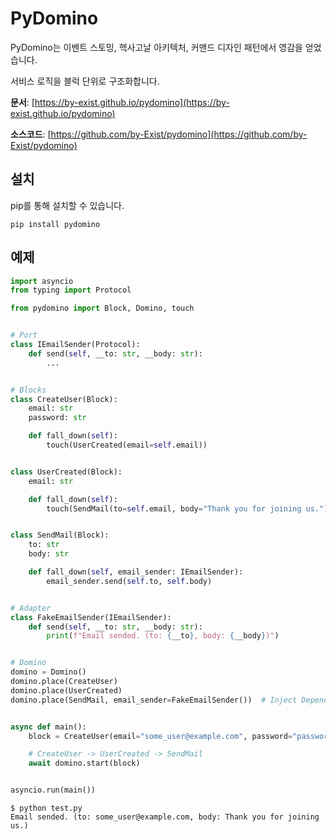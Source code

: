 # PyDomino

PyDomino는 이벤트 스토밍, 헥사고날 아키텍처, 커맨드 디자인 패턴에서 영감을 얻었습니다.

서비스 로직을 블럭 단위로 구조화합니다.

**문서**: [https://by-exist.github.io/pydomino](https://by-exist.github.io/pydomino)

**소스코드**: [https://github.com/by-Exist/pydomino](https://github.com/by-Exist/pydomino)

## 설치

pip를 통해 설치할 수 있습니다.

```console
pip install pydomino
```

## 예제

```python title="test.py"
import asyncio
from typing import Protocol

from pydomino import Block, Domino, touch


# Port
class IEmailSender(Protocol):
    def send(self, __to: str, __body: str):
        ...


# Blocks
class CreateUser(Block):
    email: str
    password: str

    def fall_down(self):
        touch(UserCreated(email=self.email))


class UserCreated(Block):
    email: str

    def fall_down(self):
        touch(SendMail(to=self.email, body="Thank you for joining us."))


class SendMail(Block):
    to: str
    body: str

    def fall_down(self, email_sender: IEmailSender):
        email_sender.send(self.to, self.body)


# Adapter
class FakeEmailSender(IEmailSender):
    def send(self, __to: str, __body: str):
        print(f"Email sended. (to: {__to}, body: {__body})")


# Domino
domino = Domino()
domino.place(CreateUser)
domino.place(UserCreated)
domino.place(SendMail, email_sender=FakeEmailSender())  # Inject Dependency


async def main():
    block = CreateUser(email="some_user@example.com", password="password")

    # CreateUser -> UserCreated -> SendMail
    await domino.start(block)


asyncio.run(main())
```

```command
$ python test.py
Email sended. (to: some_user@example.com, body: Thank you for joining us.)
```
